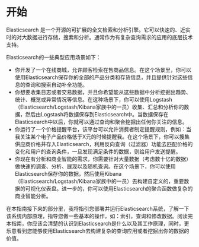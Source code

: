 # 开始

Elasticsearch 是一个开源的可扩展的全文检索和分析引擎。它可以快速的、近实时的对大数据进行存储，搜索和分析。通常作为有复杂查询需求的应用的底层技术支持。

Elasticsearch的一些典型应用场景如下：

* 你开发了一个在线商城，允许顾客检索在售商品信息。在这个场景里，你可以使用Elasticsearch保存你的全部的产品分类和存货信息，并且提供针对这些信息的查询和搜索自动补全功能。
* 你想要收集日志或者交易数据，并且你希望能从这些数据中分析挖掘出趋势、统计、概览或异常情况等信息。在这种场景下，你可以使用Logstash（Elasticsearch\/Logstash\/Kibana家族中的一员）收集、汇总和分析你的数据，然后由Logstash将数据保存到Elasticsearch中。当数据保存在Elasticsearch中以后，你就可以通过查询和聚合挖掘出任何你关注的信息。
* 你运行了一个价格提醒平台，该平台可以允许消费者制定提醒规则，例如：当我关注某个电子产品价格低于X元的时候提醒我。在这个场景下，你可以搜集供应商价格并存入Elasticsearch，利用反向查询（过滤器）功能去匹配价格的变化和用户的查询条件，一旦发现满足条件的数据，则给用户发送提醒。
* 你现在有分析和商业智能的需求，你需要针对大量数据（考虑数十亿的数据）做快速的调查、分析、展现以及随机查询。在这个场景下，你可以使用Elasticsearch保存你的数据，然后使用Kibana（Elasticsearch\/Logstash\/Kibana家族中的一员）去构建自定义的，重要数据的可视化仪表盘。进一步的，你可以使用Elasticsearch的聚合函数做复杂的商业智能分析。

在本指南接下来的部分里，我将指引您部署并运行Elasticsearch系统，了解一下该系统内部原理，指导您做一些基本的操作，如：索引，查询和修改数据。阅读完本指南，你应该会清楚的认识到Elasticsearch是什么以及其工作原理，同时，更乐意看到您能够使用Elasticsearch去构建复杂的查询应用或者挖掘出你的数据的价值。

